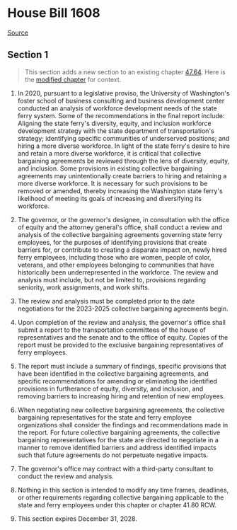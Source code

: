 # House Bill 1608

[Source](http://lawfilesext.leg.wa.gov/biennium/2021-22/Pdf/Bills/House%20Bills/1608.pdf)
## Section 1
> This section adds a new section to an existing chapter [47.64](/rcw/47_public_highways_and_transportation/47.64_marine_employees—public_employment_relations.md). Here is the [modified chapter](rcw/47_public_highways_and_transportation/47.64_marine_employees—public_employment_relations.md) for context.

1. In 2020, pursuant to a legislative proviso, the University of Washington's foster school of business consulting and business development center conducted an analysis of workforce development needs of the state ferry system. Some of the recommendations in the final report include: Aligning the state ferry's diversity, equity, and inclusion workforce development strategy with the state department of transportation's strategy; identifying specific communities of underserved positions; and hiring a more diverse workforce. In light of the state ferry's desire to hire and retain a more diverse workforce, it is critical that collective bargaining agreements be reviewed through the lens of diversity, equity, and inclusion. Some provisions in existing collective bargaining agreements may unintentionally create barriers to hiring and retaining a more diverse workforce. It is necessary for such provisions to be removed or amended, thereby increasing the Washington state ferry's likelihood of meeting its goals of increasing and diversifying its workforce.

2. The governor, or the governor's designee, in consultation with the office of equity and the attorney general's office, shall conduct a review and analysis of the collective bargaining agreements governing state ferry employees, for the purposes of identifying provisions that create barriers for, or contribute to creating a disparate impact on, newly hired ferry employees, including those who are women, people of color, veterans, and other employees belonging to communities that have historically been underrepresented in the workforce. The review and analysis must include, but not be limited to, provisions regarding seniority, work assignments, and work shifts.

3. The review and analysis must be completed prior to the date negotiations for the 2023-2025 collective bargaining agreements begin.

4. Upon completion of the review and analysis, the governor's office shall submit a report to the transportation committees of the house of representatives and the senate and to the office of equity. Copies of the report must be provided to the exclusive bargaining representatives of ferry employees.

5. The report must include a summary of findings, specific provisions that have been identified in the collective bargaining agreements, and specific recommendations for amending or eliminating the identified provisions in furtherance of equity, diversity, and inclusion, and removing barriers to increasing hiring and retention of new employees.

6. When negotiating new collective bargaining agreements, the collective bargaining representatives for the state and ferry employee organizations shall consider the findings and recommendations made in the report. For future collective bargaining agreements, the collective bargaining representatives for the state are directed to negotiate in a manner to remove identified barriers and address identified impacts such that future agreements do not perpetuate negative impacts.

7. The governor's office may contract with a third-party consultant to conduct the review and analysis.

8. Nothing in this section is intended to modify any time frames, deadlines, or other requirements regarding collective bargaining applicable to the state and ferry employees under this chapter or chapter 41.80 RCW.

9. This section expires December 31, 2028.

